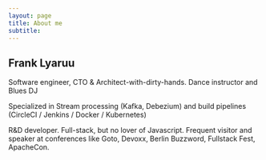 ```yaml
---
layout: page
title: About me
subtitle:
---
```


## Frank Lyaruu

Software engineer, CTO & Architect-with-dirty-hands.
Dance instructor and Blues DJ

Specialized in Stream processing (Kafka, Debezium) and build pipelines (CircleCI / Jenkins / Docker / Kubernetes)

R&D developer. Full-stack, but no lover of Javascript.
Frequent visitor and speaker at conferences like Goto, Devoxx, Berlin Buzzword, Fullstack Fest, ApacheCon.
